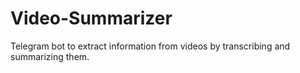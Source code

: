 # Video-Summarizer
Telegram bot to extract information from videos by transcribing and summarizing them. 
